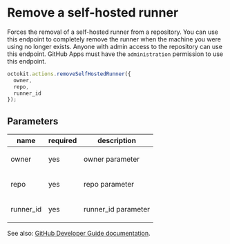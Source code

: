 # Remove a self-hosted runner

Forces the removal of a self-hosted runner from a repository. You can use this endpoint to completely remove the runner when the machine you were using no longer exists. Anyone with admin access to the repository can use this endpoint. GitHub Apps must have the `administration` permission to use this endpoint.

```js
octokit.actions.removeSelfHostedRunner({
  owner,
  repo,
  runner_id
});
```

## Parameters

<table>
  <thead>
    <tr>
      <th>name</th>
      <th>required</th>
      <th>description</th>
    </tr>
  </thead>
  <tbody>
    <tr><td>owner</td><td>yes</td><td>

owner parameter

</td></tr>
<tr><td>repo</td><td>yes</td><td>

repo parameter

</td></tr>
<tr><td>runner_id</td><td>yes</td><td>

runner_id parameter

</td></tr>
  </tbody>
</table>

See also: [GitHub Developer Guide documentation](endpoint.documentationUrl).
